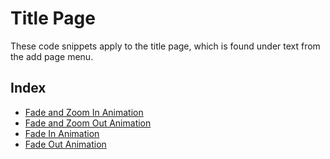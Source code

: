 # Title Page 
These code snippets apply to the title page, which is found under text from the add page menu.
## Index
- [Fade and Zoom In Animation](/Title%20Page/FadeZoomInAnimation.md)
- [Fade and Zoom Out Animation](/Title%20Page/FadeZoomOutAnimation.md)
- [Fade In Animation](/Title%20Page/FadeInAnimation.md)
- [Fade Out Animation](/Title%20Page/FadeOutAnimation.md)
